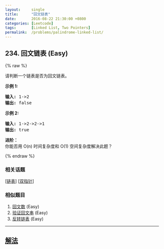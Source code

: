 ```yaml
---
layout:     single
title:      "回文链表"
date:       2016-08-22 21:30:00 +0800
categories: [Leetcode]
tags:       [Linked List, Two Pointers]
permalink:  /problems/palindrome-linked-list/
---
```


## 234. 回文链表 (Easy)

{% raw %}

<p>请判断一个链表是否为回文链表。</p>

<p><strong>示例 1:</strong></p>

<pre><strong>输入:</strong> 1-&gt;2
<strong>输出:</strong> false</pre>

<p><strong>示例 2:</strong></p>

<pre><strong>输入:</strong> 1-&gt;2-&gt;2-&gt;1
<strong>输出:</strong> true
</pre>

<p><strong>进阶：</strong><br>
你能否用&nbsp;O(n) 时间复杂度和 O(1) 空间复杂度解决此题？</p>

{% endraw %}

### 相关话题
  [[链表](https://github.com/openset/leetcode/tree/master/tag/linked-list/README.md)]
  [[双指针](https://github.com/openset/leetcode/tree/master/tag/two-pointers/README.md)]

### 相似题目
  1. [回文数](/problems/palindrome-number) (Easy)
  1. [验证回文串](/problems/valid-palindrome) (Easy)
  1. [反转链表](/problems/reverse-linked-list) (Easy)

---

## [解法](https://github.com/openset/leetcode/tree/master/problems/palindrome-linked-list)
